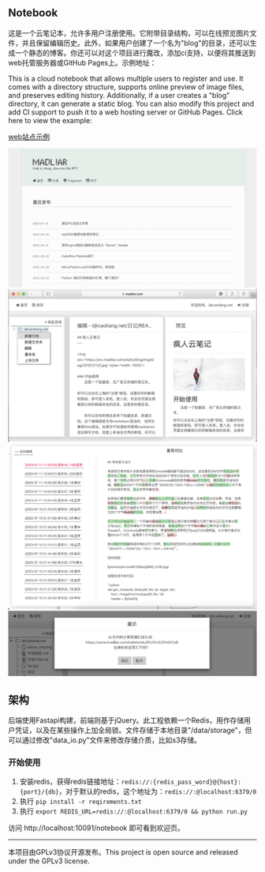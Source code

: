 ## Notebook

这是一个云笔记本，允许多用户注册使用。它附带目录结构，可以在线预览图片文件，并且保留编辑历史。此外，如果用户创建了一个名为"blog"的目录，还可以生成一个静态的博客。你还可以对这个项目进行魔改，添加ci支持，以便将其推送到web托管服务器或GitHub Pages上。示例地址：

This is a cloud notebook that allows multiple users to register and use. It comes with a directory structure, supports online preview of image files, and preserves editing history. Additionally, if a user creates a "blog" directory, it can generate a static blog. You can also modify this project and add CI support to push it to a web hosting server or GitHub Pages. Click here to view the example:

[web站点示例](https://www.madliar.com)

![](src/static/notebook/readme_img/blog.png)
![](src/static/notebook/readme_img/preview.png)
![](src/static/notebook/readme_img/screen-shot2.png)
![](src/static/notebook/readme_img/shareprompt.png)

## 架构

后端使用Fastapi构建，前端则基于jQuery。此工程依赖一个Redis，用作存储用户凭证，以及在某些操作上加全局锁。文件存储于本地目录"/data/storage"，但可以通过修改"data_io.py"文件来修改存储介质，比如s3存储。

### 开始使用

1. 安装redis，获得redis链接地址：`redis://:{redis_pass_word}@{host}:{port}/{db}`，对于默认的redis，这个地址为：`redis://:@localhost:6379/0`
2. 执行 `pip install -r reqirements.txt`
3. 执行 ```export REDIS_URL=redis://:@localhost:6379/0 && python run.py```

访问 http://localhost:10091/notebook 即可看到欢迎页。

---
本项目由GPLv3协议开源发布。This project is open source and released under the GPLv3 license.